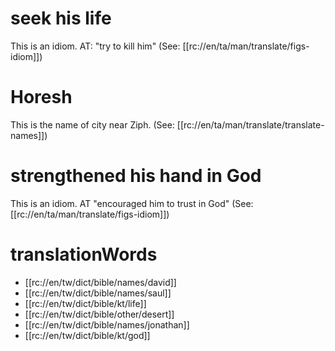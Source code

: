 # seek his life

This is an idiom. AT: "try to kill him" (See: [[rc://en/ta/man/translate/figs-idiom]])

# Horesh

This is the name of city near Ziph. (See: [[rc://en/ta/man/translate/translate-names]])

# strengthened his hand in God

This is an idiom. AT "encouraged him to trust in God" (See: [[rc://en/ta/man/translate/figs-idiom]])

# translationWords

* [[rc://en/tw/dict/bible/names/david]]
* [[rc://en/tw/dict/bible/names/saul]]
* [[rc://en/tw/dict/bible/kt/life]]
* [[rc://en/tw/dict/bible/other/desert]]
* [[rc://en/tw/dict/bible/names/jonathan]]
* [[rc://en/tw/dict/bible/kt/god]]